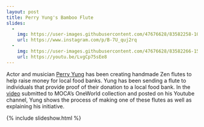 ```yaml
---
layout: post
title: Perry Yung's Bamboo Flute
slides:
  -
    img: https://user-images.githubusercontent.com/47676628/83582258-1003d300-a50f-11ea-852c-bcd930f12707.jpg
    url: https://www.instagram.com/p/B-7U_quj2rq
  -
    img: https://user-images.githubusercontent.com/47676628/83582266-15611d80-a50f-11ea-9f07-85ed7b843fd9.jpg
    url: https://youtu.be/LvgCp75sEe8
---
```


Actor and musician [Perry Yung](https://www.instagram.com/perryyungofficial) has been creating handmade Zen flutes to help raise money for local food banks.  Yung has been sending a flute to individuals that provide proof of their donation to a local food bank.  In the [video](https://youtu.be/LvgCp75sEe8) submitted to MOCA’s OneWorld collection and posted on his Youtube channel, Yung shows the process of making one of these flutes as well as explaining his initiative.    

{% include slideshow.html %}
